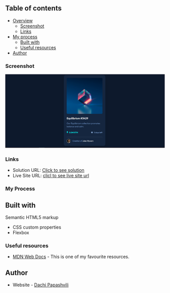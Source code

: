 
## Table of contents

- [Overview](#overview)
  - [Screenshot](#screenshot)
  - [Links](#links)
- [My process](#my-process)
  - [Built with](#built-with)
  - [Useful resources](#useful-resources)
- [Author](#author)

### Screenshot

![](./screenshot.png) 

### Links

- Solution URL: [Click to see solution](https://github.com/Dachi-Papashvili88/nft-card-component)
- Live Site URL: [clicl to see live site url](https://dachi-papashvili88.github.io/nft-card-component/)

### My Process

## Built with

Semantic HTML5 markup
- CSS custom properties
- Flexbox 

### Useful resources

- [MDN Web Docs](https://developer.mozilla.org/en-US/docs/Web/CSS) - This is one of my favourite resources.

## Author 
- Website - [Dachi Papashvili](https://github.com/Dachi-Papashvili88)



